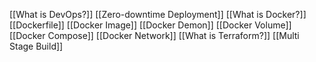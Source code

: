 [[What is DevOps?]]
[[Zero-downtime Deployment]]
[[What is Docker?]]
[[Dockerfile]]
[[Docker Image]]
[[Docker Demon]]
[[Docker Volume]]
[[Docker Compose]]
[[Docker Network]]
[[What is Terraform?]]
[[Multi Stage Build]]